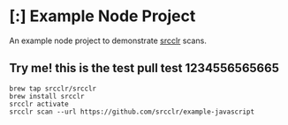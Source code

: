 # [:] Example Node Project

An example node project to demonstrate [srcclr](https://www.srcclr.com) scans.


## Try me! this is the test pull test 1234556565665


```
brew tap srcclr/srcclr
brew install srcclr
srcclr activate
srcclr scan --url https://github.com/srcclr/example-javascript
```
